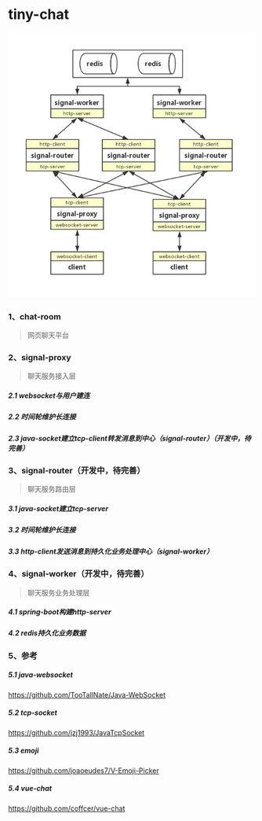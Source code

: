 # tiny-chat
![ad](https://github.com/guijiamin/tiny-chat/blob/master/sys.png)

### 1、chat-room
> 网页聊天平台

### 2、signal-proxy
> 聊天服务接入层
##### 2.1 websocket与用户建连
##### 2.2 时间轮维护长连接
##### 2.3 java-socket建立tcp-client转发消息到中心（signal-router）（开发中，待完善）

### 3、signal-router（开发中，待完善）
> 聊天服务路由层
##### 3.1 java-socket建立tcp-server
##### 3.2 时间轮维护长连接
##### 3.3 http-client发送消息到持久化业务处理中心（signal-worker）

### 4、signal-worker（开发中，待完善）
> 聊天服务业务处理层
##### 4.1 spring-boot构建http-server
##### 4.2 redis持久化业务数据

### 5、参考
##### 5.1 java-websocket
https://github.com/TooTallNate/Java-WebSocket
##### 5.2 tcp-socket
https://github.com/jzj1993/JavaTcpSocket
##### 5.3 emoji
https://github.com/joaoeudes7/V-Emoji-Picker
##### 5.4 vue-chat
https://github.com/coffcer/vue-chat